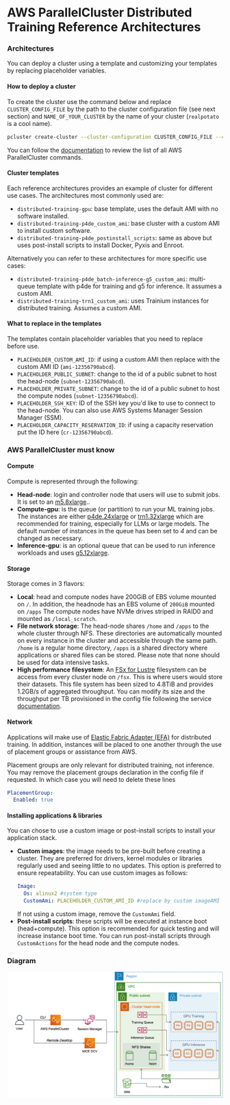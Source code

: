 # AWS ParallelCluster Distributed Training Reference Architectures



### Architectures

You can deploy a cluster using a template and customizing your templates by replacing placeholder variables.

#### How to deploy a cluster

To create the cluster use the command below and replace `CLUSTER_CONFIG_FILE` by the path to the cluster configuration file (see next section) and `NAME_OF_YOUR_CLUSTER` by the name of your cluster (`realpotato` is a cool name).

```bash
pcluster create-cluster --cluster-configuration CLUSTER_CONFIG_FILE --cluster-name NAME_OF_YOUR_CLUSTER --region us-east-1
```

You can follow the [documentation](https://docs.aws.amazon.com/parallelcluster/latest/ug/commands-v3.html) to review the list of all AWS ParallelCluster commands.

#### Cluster templates

Each reference architectures provides an example of cluster for different use cases. The architectures most commonly used are:

- `distributed-training-gpu`: base template, uses the default AMI with no software installed.
- `distributed-training-p4de_custom_ami`: base cluster with a custom AMI to install custom software.
- `distributed-training-p4de_postinstall_scripts`: same as above but uses post-install scripts to install Docker, Pyxis and Enroot.

Alternatively you can refer to these architectures for more specific use cases:

- `distributed-training-p4de_batch-inference-g5_custom_ami`: multi-queue template with p4de for training and g5 for inference. It assumes a custom AMI.
- `distributed-training-trn1_custom_ami`: uses Trainium instances for distributed training. Assumes a custom AMI.

#### What to replace in the templates

The templates contain placeholder variables that you need to replace before use.

- `PLACEHOLDER_CUSTOM_AMI_ID`: if using a custom AMI then replace with the custom AMI ID (`ami-12356790abcd`).
- `PLACEHOLDER_PUBLIC_SUBNET`: change to the id of a public subnet to host the head-node (`subnet-12356790abcd`).
- `PLACEHOLDER_PRIVATE_SUBNET`: change to the id of a public subnet to host the compute nodes (`subnet-12356790abcd`).
- `PLACEHOLDER_SSH_KEY`: ID of the SSH key you'd like to use to connect to the head-node. You can also use AWS Systems Manager Session Manager (SSM).
- `PLACEHOLDER_CAPACITY_RESERVATION_ID`: if using a capacity reservation put the ID here (`cr-12356790abcd`).


### AWS ParallelCluster must know

#### Compute

Compute is represented through the following:

- **Head-node**: login and controller node that users will use to submit jobs. It is set to an [m5.8xlarge](https://aws.amazon.com/ec2/instance-types/m5/)..
- **Compute-gpu**: is the queue (or partition) to run your ML training jobs. The instances are either [p4de.24xlarge](https://aws.amazon.com/ec2/instance-types/p4/) or [trn1.32xlarge](https://aws.amazon.com/ec2/instance-types/trn1/) which are recommended for training, especially for LLMs or large models. The default number of instances in the queue has been set to *4* and can be changed as necessary.
- **Inference-gpu**: is an optional queue that can be used to run inference workloads and uses [g5.12xlarge](https://aws.amazon.com/ec2/instance-types/m5/).

#### Storage

Storage comes in 3 flavors:

- **Local**: head and compute nodes have 200GiB of EBS volume mounted on `/`. In addition, the headnode has an EBS volume of `200GiB` mounted on `/apps` The compute nodes have NVMe drives striped in RAID0 and mounted as `/local_scratch`.
- **File network storage**: The head-node shares `/home` and `/apps` to the whole cluster through NFS. These directories are automatically mounted on every instance in the cluster and accessible through the same path. `/home` is a regular home directory, `/apps` is a shared directory where applications or shared files can be stored. Please note that none should be used for data intensive tasks.
- **High performance filesystem**: An [FSx for Lustre](https://docs.aws.amazon.com/fsx/latest/LustreGuide/what-is.html) filesystem can be access from every cluster node on `/fsx`. This is where users would store their datasets. This file system has been sized to 4.8TiB and provides 1.2GB/s of aggregated throughput. You can modify its size and the throughput per TB provisioned in the config file following the service [documentation](https://docs.aws.amazon.com/fsx/latest/LustreGuide/performance.html).


#### Network

Applications will make use of [Elastic Fabric Adapter (EFA)](https://docs.aws.amazon.com/AWSEC2/latest/UserGuide/efa.html) for distributed training. In addition, instances will be placed to one another through the use of placement groups or assistance from AWS.

Placement groups are only relevant for distributed training, not inference. You may remove the placement groups declaration in the config file if requested. In which case you will need to delete these lines

```yaml
PlacementGroup:
  Enabled: true
```

#### Installing applications & libraries

You can chose to use a custom image or post-install scripts to install your application stack.

- **Custom images**: the image needs to be pre-built before creating a cluster. They are preferred for drivers, kernel modules or libraries regularly used and seeing little to no updates. This option is preferred to ensure repeatability. You can use custom images as follows:
    ```yaml
    Image:
      Os: alinux2 #system type
      CustomAmi: PLACEHOLDER_CUSTOM_AMI_ID #replace by custom imageAMI ID
    ```
    If not using a custom image, remove the `CustomAmi` field.
- **Post-install scripts**: these scripts will be executed at instance boot (head+compute). This option is recommended for quick testing and will increase instance boot time. You can run post-install scripts through `CustomActions` for the head node and the compute nodes.

### Diagram

![AWS ParallelCluster diagram](../../0.docs/parallelcluster-arch-diagram.png)

